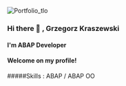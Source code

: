 
![Portfolio_tlo](https://github.com/GrzegorzKraszewski/GrzegorzKraszewski/assets/141272893/b55b88aa-1075-45cf-a956-925c0be2a7e3)



### Hi there 👋 , Grzegorz Kraszewski
#### I'm ABAP Developer 
#### Welcome on my profile!

#####Skills : ABAP / ABAP OO
<!--
**GrzegorzKraszewski/GrzegorzKraszewski** is a ✨ _special_ ✨ repository because its `README.md` (this file) appears on your GitHub profile.

Here are some ideas to get you started:

- 🔭 I’m currently working on ...
- 🌱 I’m currently learning ...
- 👯 I’m looking to collaborate on ...
- 🤔 I’m looking for help with ...
- 💬 Ask me about ...
- 📫 How to reach me: ...
- 😄 Pronouns: ...
- ⚡ Fun fact: ...
-->
